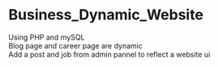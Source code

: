 # Business_Dynamic_Website
Using PHP and mySQL <br>
Blog page and career page are dynamic <br>
Add a post and job from admin pannel to reflect a website ui <br>

